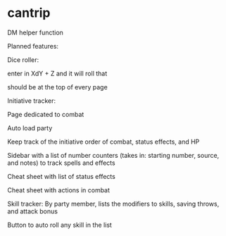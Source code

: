 # cantrip
DM helper function

Planned features:

Dice roller:

enter in XdY + Z and it will roll that

should be at the top of every page


Initiative tracker:

Page dedicated to combat

Auto load party

Keep track of the initiative order of combat, status effects, and HP

Sidebar with a list of number counters (takes in: starting number, source, and notes) to track spells and effects

Cheat sheet with list of status effects

Cheat sheet with actions in combat

Skill tracker:
By party member, lists the modifiers to skills, saving throws, and attack bonus

Button to auto roll any skill in the list

